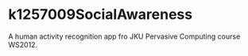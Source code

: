 # k1257009SocialAwareness
 A human activity recognition app fro JKU Pervasive Computing course WS2012.
